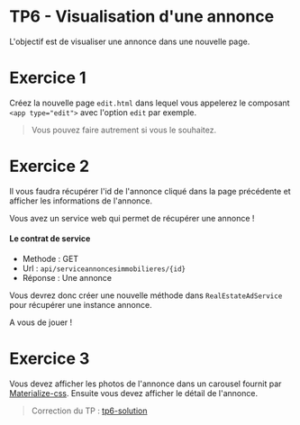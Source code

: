 # TP6 - Visualisation d'une annonce

L'objectif est de visualiser une annonce dans une nouvelle page.

# Exercice 1

Créez la nouvelle page `edit.html` dans lequel vous appelerez le composant `<app type="edit">` avec l'option `edit` par exemple.

> Vous pouvez faire autrement si vous le souhaitez.

# Exercice 2

Il vous faudra récupérer l'id de l'annonce cliqué dans la page précédente et afficher les informations 
de l'annonce.

Vous avez un service web qui permet de récupérer une annonce !

#### Le contrat de service

* Methode : GET
* Url : `api/serviceannoncesimmobilieres/{id}`
* Réponse : Une annonce

Vous devrez donc créer une nouvelle méthode dans `RealEstateAdService` pour récupérer une instance annonce.

A vous de jouer !

# Exercice 3

Vous devez afficher les photos de l'annonce dans un carousel fournit par [Materialize-css](http://materializecss.com/carousel.html).
Ensuite vous devez afficher le détail de l'annonce.

> Correction du TP  : [tp6-solution](https://github.com/Romakita/tp-typscript/tree/tp6-solution)
